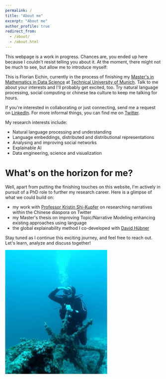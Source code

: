 ```yaml
---
permalink: /
title: "About me"
excerpt: "About me"
author_profile: true
redirect_from: 
  - /about/
  - /about.html
---
```


This webpage is a work in progress. Chances are, you ended up here because I couldn't resist telling you about it. At the moment, there might not be much to see, but allow me to introduce myself:

This is Florian Eichin, currently in the process of finishing my [Master's in Mathematics in Data Science](https://www.ma.tum.de/en/studies-information/study-programs-mathematics/master-mathematics-in-data-science.html) at [Technical University of Munich](https://www.cit.tum.de/en/cit/home/). Talk to me about your interests and I'll probably get excited, too. Try natural language processing, social computing or chinese tea culture to keep me talking for hours.

If you're interested in collaborating or just connecting, send me a request on [LinkedIn](https://www.linkedin.com/in/florian-eichin/). For more informal things, you can find me on [Twitter](https://twitter.com/florian_eichin).

My research interests include:
- Natural language processing and understanding
- Language embeddings, distributed and distributional representations
- Analysing and improving social networks
- Explainable AI
- Data engineering, science and visualization


What's on the horizon for me?
=====

Well, apart from putting the finishing touches on this website, I'm actively in pursuit of a PhD role to further my research career. Here is a glimpse of what we could build on:

- my work with [Professor Kristin Shi-Kupfer](https://www.uni-trier.de/en/universitaet/fachbereiche-faecher/fachbereich-ii/faecher/chinese-studies/profile/staff-a-z/translate-to-englisch-prof-dr-kristin-shi-kupfer) on researching narratives within the Chinese diaspora on Twitter
- my Master's thesis on improving Topic/Narrative Modeling enhancing existing approaches using language
- the global explainability method I co-developed with [David Hübner](https://david-huebner.com/)

Stay tuned as I continue this exciting journey, and feel free to reach out. Let's learn, analyze and discuss together!

<img style="float: middle;" src="images/underthewater.jpg">